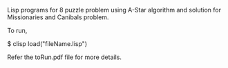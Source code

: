 Lisp programs for 8 puzzle problem using A-Star algorithm and solution for Missionaries and Canibals problem. 

To run,

$ clisp
load("fileName.lisp") 
  
Refer the toRun.pdf file for more details.
